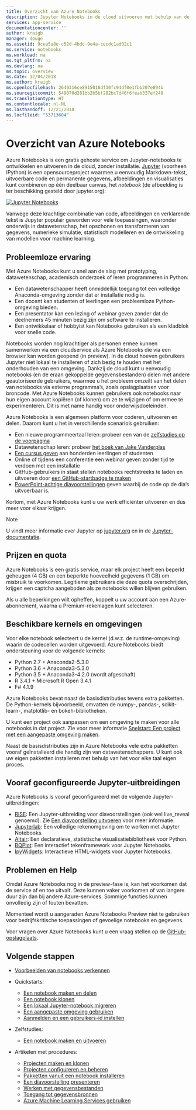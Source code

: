 ```yaml
---
title: Overzicht van Azure Notebooks
description: Jupyter Notebooks in de cloud uitvoeren met behulp van de gratis Azure Notebooks-service, waarvoor geen installatie of configuratie is vereist.
services: app-service
documentationcenter: ''
author: kraigb
manager: douge
ms.assetid: 9cea5a8e-c52d-4bdc-9e4a-cecdc1ad02c1
ms.service: notebooks
ms.workload: na
ms.tgt_pltfrm: na
ms.devlang: na
ms.topic: overview
ms.date: 12/04/2018
ms.author: kraigb
ms.openlocfilehash: 2640316ce8915018df30fc94df0e1fbb207e894b
ms.sourcegitcommit: 549070d281bb2b5bf282bc7d46f6feab337ef248
ms.translationtype: HT
ms.contentlocale: nl-NL
ms.lasthandoff: 12/21/2018
ms.locfileid: "53713604"
---
```

# <a name="overview-of-azure-notebooks"></a>Overzicht van Azure Notebooks

Azure Notebooks is een gratis gehoste service om Jupyter-notebooks te ontwikkelen en uitvoeren in de cloud, zonder installatie. [Jupyter](https://jupyter.org/) (voorheen IPython) is een opensourceproject waarmee u eenvoudig Markdown-tekst, uitvoerbare code en permanente gegevens, afbeeldingen en visualisaties kunt combineren op één deelbaar canvas, het *notebook* (de afbeelding is ter beschikking gesteld door jupyter.org):

[![](https://jupyter.org/assets/jupyterpreview.png "Jupyter Notebooks")](https://jupyter.org/assets/jupyterpreview.png#lightbox)

Vanwege deze krachtige combinatie van code, afbeeldingen en verklarende tekst is Jupyter populair geworden voor vele toepassingen, waaronder onderwijs in datawetenschap, het opschonen en transformeren van gegevens, numerieke simulatie, statistisch modelleren en de ontwikkeling van modellen voor machine learning.

## <a name="hassle-free-experience"></a>Probleemloze ervaring

Met Azure Notebooks kunt u snel aan de slag met prototyping, datawetenschap, academisch onderzoek of leren programmeren in Python:

- Een datawetenschapper heeft onmiddellijk toegang tot een volledige Anaconda-omgeving zonder dat er installatie nodig is.
- Een docent kan studenten of leerlingen een probleemloze Python-omgeving bieden.
- Een presentator kan een lezing of webinar geven zonder dat de deelnemers 45 minuten bezig zijn om software te installeren.
- Een ontwikkelaar of hobbyist kan Notebooks gebruiken als een kladblok voor snelle code.

Notebooks worden nog krachtiger als personen ermee kunnen samenwerken via een cloudservice als Azure Notebooks die via een browser kan worden geopend (in preview). In de cloud hoeven gebruikers Jupyter niet lokaal te installeren of zich bezig te houden met het onderhouden van een omgeving. Dankzij de cloud kunt u eenvoudig notebooks (en de eraan gekoppelde gegevensbestanden) delen met andere geautoriseerde gebruikers, waarmee u het probleem omzeilt van het delen van notebooks via externe programma’s, zoals opslagplaatsen voor broncode. Met Azure Notebooks kunnen gebruikers ook notebooks naar hun eigen account kopiëren (of klonen) om ze te wijzigen of om ermee te experimenteren. Dit is met name handig voor onderwijsdoeleinden.

Azure Notebooks is een algemeen platform voor coderen, uitvoeren en delen. Daarom kunt u het in verschillende scenario’s gebruiken:

- Een nieuwe programmeertaal leren: probeer een van de [zelfstudies op de voorpagina](https://notebooks.azure.com/Microsoft/projects/samples/html/Introduction%20to%20Python.ipynb)
- Datawetenschap leren: probeer [het boek van Jake Vanderplas](https://notebooks.azure.com/jakevdp/projects/PythonDataScienceHandbook)
- [Een cursus geven](https://notebooks.azure.com/garth-wells/projects/CUED-IA-Computing-Michaelmas) aan honderden leerlingen of studenten
- Online of tijdens een conferentie een webinar geven zonder tijd te verdoen met een installatie 
- GitHub-gebruikers in staat stellen notebooks rechtstreeks te laden en uitvoeren door [een GitHub-startbadge te maken](https://notebooks.azure.com/help/projects/sharing/create-a-github-badge)
- [PowerPoint-achtige diavoorstellingen](https://notebooks.azure.com/help/jupyter-notebooks/slides) geven waarbij de code op de dia’s uitvoerbaar is.

Kortom, met Azure Notebooks kunt u uw werk efficiënter uitvoeren en dus meer voor elkaar krijgen.

> [!Note]
> U vindt meer informatie over Jupyter op [jupyter.org](https://jupyter.org/) en in de [Jupyter-documentatie](https://jupyter-notebook.readthedocs.io/en/latest/).

## <a name="pricing-and-quotas"></a>Prijzen en quota

Azure Notebooks is een gratis service, maar elk project heeft een beperkt geheugen (4 GB) en een beperkte hoeveelheid gegevens (1 GB) om misbruik te voorkomen. Legitieme gebruikers die deze quota overschrijden, krijgen een captcha aangeboden als ze notebooks willen blijven gebruiken.

Als u alle beperkingen wilt opheffen, koppelt u uw account aan een Azure-abonnement, waarna u Premium-rekenlagen kunt selecteren.

## <a name="available-kernels-and-environments"></a>Beschikbare kernels en omgevingen

Voor elke notebook selecteert u de kernel (d.w.z. de runtime-omgeving) waarin de codecellen worden uitgevoerd. Azure Notebooks biedt ondersteuning voor de volgende kernels:

- Python 2.7 + Anaconda2-5.3.0
- Python 3.6 + Anaconda3-5.3.0
- Python 3.5 + Anaconda3-4.2.0 (wordt afgeschaft)
- R 3.4.1 + Microsoft R Open 3.4.1
- F# 4.1.9

Azure Notebooks bevat naast de basisdistributies tevens extra pakketten. De Python-kernels bijvoorbeeld, omvatten de numpy-, pandas-, scikit-learn-, matplotlib- en bokeh-bibliotheken.

U kunt een project ook aanpassen om een omgeving te maken voor alle notebooks in dat project. Zie voor meer informatie [Snelstart: Een project met een aangepaste omgeving maken](quickstart-create-jupyter-notebook-project-environment.md).

Naast de basisdistributies zijn in Azure Notebooks vele extra pakketten vooraf geïnstalleerd die handig zijn van datawetenschappers. U kunt ook uw eigen pakketten installeren met behulp van het voor elke taal eigen proces.

## <a name="pre-configured-jupyter-extensions"></a>Vooraf geconfigureerde Jupyter-uitbreidingen

Azure Notebooks is vooraf geconfigureerd met de volgende Jupyter-uitbreidingen:

- [RISE](https://github.com/damianavila/RISE): Een Jupyter-uitbreiding voor diavoorstellingen (ook wel live_reveal genoemd). Zie [Een diavoorstelling uitvoeren](present-jupyter-notebooks-slideshow.md) voor meer informatie.
- [Jupyterlab](https://github.com/jupyterlab/jupyterlab): Een volledige rekenomgeving om te werken met Jupyter Notebooks.
- [Altair](https://github.com/ellisonbg/altair): Een declaratieve, statistische visualisatiebibliotheek voor Python.
- [BQPlot](https://github.com/bloomberg/bqplot): Een interactief tekenframework voor Jupyter Notebooks.
- [IpyWidgets](https://github.com/jupyter-widgets/ipywidgets): Interactieve HTML-widgets voor Jupyter Notebooks.

## <a name="issues-and-getting-help"></a>Problemen en Help

Omdat Azure Notebooks nog in de preview-fase is, kan het voorkomen dat de service af en toe uitvalt. Deze kunnen vaker voorkomen of van langere duur zijn dan bij andere Azure-services. Sommige functies kunnen onvolledig zijn of fouten bevatten.

Momenteel wordt u aangeraden Azure Notebooks Preview niet te gebruiken voor bedrijfskritische toepassingen of gevoelige notebooks en gegevens.

Voor vragen over Azure Notebooks kunt u een vraag stellen op de [GitHub-opslagplaats](https://github.com/Microsoft/AzureNotebooks/issues).

## <a name="next-steps"></a>Volgende stappen  

- [Voorbeelden van notebooks verkennen](azure-notebooks-samples.md)

- Quickstarts:

  - [Een notebook maken en delen](quickstart-create-share-jupyter-notebook.md)
  - [Een notebook klonen](quickstart-clone-jupyter-notebook.md)
  - [Een lokaal Jupyter-notebook migreren](quickstart-migrate-local-jupyter-notebook.md)
  - [Een aangepaste omgeving gebruiken](quickstart-create-jupyter-notebook-project-environment.md)
  - [Aanmelden en een gebruikers-id instellen](quickstart-sign-in-azure-notebooks.md)

- Zelfstudies:

  - [Een notebook maken en uitvoeren](tutorial-create-run-jupyter-notebook.md  )

- Artikelen met procedures:
  
  - [Projecten maken en klonen](create-clone-jupyter-notebooks.md)
  - [Projecten configureren en beheren](configure-manage-azure-notebooks-projects.md)
  - [Pakketten vanuit een notebook installeren](install-packages-jupyter-notebook.md)
  - [Een diavoorstelling presenteren](present-jupyter-notebooks-slideshow.md)
  - [Werken met gegevensbestanden](work-with-project-data-files.md)
  - [Toegang tot gegevensbronnen](access-data-resources-jupyter-notebooks.md)
  - [Azure Machine Learning Services gebruiken](use-machine-learning-services-jupyter-notebooks.md)
